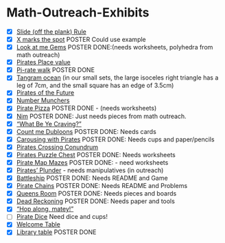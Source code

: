 # Math-Outreach-Exhibits

- [X] [Slide (off the plank) Rule](./sliderules)
- [X] [X marks the spot](./graphing) POSTER Could use example
- [X] [Look at me Gems](./eulerCharacteristic) POSTER DONE:(needs worksheets, polyhedra from math outreach)
- [X] [Pirates Place value](./placeValue)
- [X] [Pi-rate walk](./pi-rateWalk) POSTER DONE
- [X] [Tangram ocean](./tangrams) (in our small sets, the large isoceles right triangle has a leg of 7cm, and the small square has an edge of 3.5cm)
- [X] [Pirates of the Future](./robots)
- [X] [Number Munchers](./videoGames)
- [X] [Pirate Pizza](./pizza) POSTER DONE - (needs worksheets)
- [X] [Nim](./nim) POSTER DONE: Just needs pieces from math outreach.
- [X] [“What Be Ye Craving?”](./store)
- [X] [Count me Dubloons](./count) POSTER DONE: Needs cards
- [X] [Carousing with Pirates](./cupStacking) POSTER DONE: Needs cups and paper/pencils
- [X] [Pirates Crossing Conundrum](./riverCrossing)
- [X] [Pirates Puzzle Chest](./matrixRiddles) POSTER DONE: Needs worksheets
- [X] [Pirate Map Mazes](./mazes) POSTER DONE: - need worksheets
- [X] [Pirates’ Plunder](./towersOfHanoi) - needs manipulatives (in outreach)
- [X] [Battleship](./battleship) POSTER DONE: Needs README and Game
- [X] [Pirate Chains](./arithmeticChain) POSTER DONE: Needs README and Problems
- [X] [Queens Room](./chess)  POSTER DONE: Needs pieces and boards
- [X] [Dead Reckoning](./deadRecoking) POSTER DONE: Needs paper and tools
- [X] [“Hop along, matey!”](./skipCounting)
- [ ] [Pirate Dice](./dice) Need dice and cups!
- [X] [Welcome Table](./welcomeTable)
- [X] [Library table](./libraryTable) POSTER DONE
